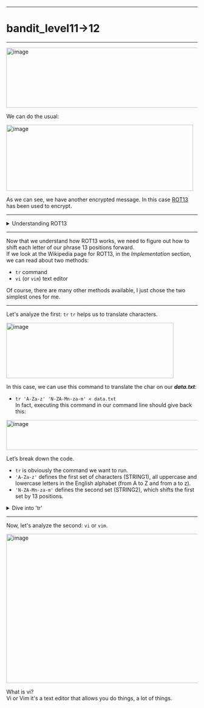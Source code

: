 ***
# bandit_level11->12
***  
<img width="994" height="158" alt="image" src="https://github.com/user-attachments/assets/725742e9-a41d-427f-9da5-0d4e976e26cd" />
  
We can do the usual:  
  
<img width="492" height="174" alt="image" src="https://github.com/user-attachments/assets/557b2020-594b-4c15-8fea-d6e7eb73acd6" />  
  
As we can see, we have another encrypted message. In this case [ROT13](https://en.wikipedia.org/wiki/ROT13) has been used to encrypt.  
  
***  
  
<details>
  <summary> Understanding ROT13 </summary>

> ROT13 is pretty easy to understand.  
> Basically, we need to shift each letter forward to the 13th position after it.  
> Following this table, we can understand how ROT13 works.
>   
> <img width="598" height="81" alt="image" src="https://github.com/user-attachments/assets/f2efcd85-04e9-4ab5-8e56-45b393b504d6" />  
>  
> Capital ***A*** became a capital ***N***.  
>     
> In fact, if we create a table with numbers, we can see it more clearly.  
> |1|2|3|4|5|6|7|8|9|10|11|12|13|14|15|16|17|18|19|20|21|22|23|24|25|26|  
> |-|-|-|-|-|-|-|-|-|-|-|-|-|-|-|-|-|-|-|-|-|-|-|-|-|-|  
> |A|B|C|D|E|F|G|H|I|J|K|L|M|N|O|P|Q|R|S|T|U|V|W|X|Y|Z|
>
> So, if we take the letter ***A*** and shift its position by 13 places, we land in the position 14 or letter ***N***.

</details>
  
***  
  
Now that we understand how ROT13 works, we need to figure out how to shift each letter of our phrase 13 positions forward.  
If we look at the Wikipedia page for ROT13, in the *Implementation* section, we can read about two methods:  
- `tr` command  
- `vi` (or `vim`) text editor  
  
Of course, there are many other methods available, I just chose the two simplest ones for me.  
  
***  
  
Let's analyze the first: `tr`
`tr` helps us to translate characters.  
  
<img width="440" height="146" alt="image" src="https://github.com/user-attachments/assets/675984da-e3bf-458e-bf46-790c2d06a8df" />  
  
In this case, we can use this command to translate the char on our ***data.txt***:
- `tr 'A-Za-z' 'N-ZA-Mn-za-m' < data.txt`  
In fact, executing this command in our command line should give back this:  
  
<img width="572" height="79" alt="image" src="https://github.com/user-attachments/assets/2ceeadfa-f50b-4854-9884-38574c4c4d3c" />  
  
Let’s break down the code.  
  
- `tr` is obviously the command we want to run.
- `'A-Za-z'` defines the first set of characters (STRING1), all uppercase and lowercase letters in the English alphabet (from A to Z and from a to z).
- `'N-ZA-Mn-za-m'` defines the second set (STRING2), which shifts the first set by 13 positions.

<details>
  <summary>Dive into 'tr'</summary>

> ***For this example i will take only the uppercase letters.***  
> So imagine the command as `tr 'A-Z' 'N-ZA-M'`.  
> - The first set (`A-Z`) defines all uppercase letters.  
> - The second set (`N-ZA-M`) defines how to transform them using ROT13. We can't write `N-M` because `tr` only accepts intervals that go forward according to the ASCII table.
>   
> So we split it into two growing intervals: `N-Z` for the second half of the alphabet, followed by `A-M` for the first half.  
> In this way, every letter is correctly mapped 13 positions forward.  
</details>
  
***  

Now, let's analyze the second: `vi` or `vim`.  
  
<img width="742" height="393" alt="image" src="https://github.com/user-attachments/assets/6bb5684e-ed94-4e35-b7a3-bbebc6065d6e" />  
  
What is vi?  
Vi or Vim it's a text editor that allows you do things, a lot of things.












































